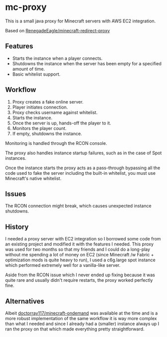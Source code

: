 # mc-proxy

This is a small java proxy for Minecraft servers with AWS EC2 integration.

Based on [RenegadeEagle/minecraft-redirect-proxy](https://github.com/RenegadeEagle/minecraft-redirect-proxy)

## Features

- Starts the instance when a player connects.
- Shutdowns the instance when the server has been empty for a specified amount of time.
- Basic whitelist support.

## Workflow

1. Proxy creates a fake online server.
2. Player initiates connection.
3. Proxy checks username against whitelist.
4. Starts the instance.
5. Once the server is up, hands-off the player to it.
6. Monitors the player count.
7. If empty, shutdowns the instance.

Monitoring is handled through the RCON console.

The proxy also handles instance startup failures, such as in the case of Spot instances.

Once the instance starts the proxy acts as a pass-through bypassing all the code used to fake the server including the built-in whitelist, you must use Minecraft's native whitelist.

## Issues

The RCON connection might break, which causes unexpected instance shutdowns.

## History

I needed a proxy server with EC2 integration so I borrowed some code from an existing project and modified it with the features I needed. This proxy was used for two months so that my friends and I could do a long-play without me spending a lot of money on EC2 (since Minecraft /w Fabric + optimization mods is quite heavy to run), I used a c6g.large spot instance which performed extremely well for a vanilla-like server.

Aside from the RCON issue which I never ended up fixing because it was quite rare and usually didn't require restarts, the proxy worked perfectly fine.

## Alternatives

Albeit [doctorray117/minecraft-ondemand](https://github.com/doctorray117/minecraft-ondemand) was available at the time and is a more robust implementation of the same workflow it is way more complex than what I needed and since I already had a (smaller) instance always up I ran the proxy on that which made everything pretty straightforward.
